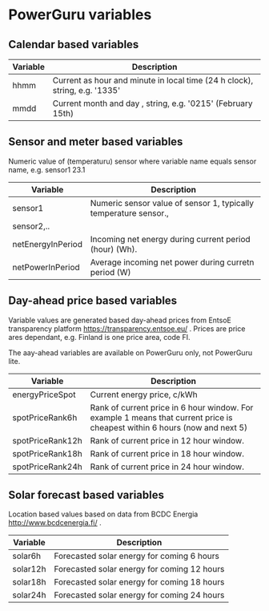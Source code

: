 # PowerGuru variables

## Calendar based variables

| Variable      | Description  |
| ------------- |------------- |
| hhmm | Current as hour and minute in local time (24 h clock), string, e.g. '1335'  |
| mmdd | Current month and day , string, e.g. '0215' (February 15th) |

## Sensor and meter based variables

Numeric value of (temperaturu) sensor where variable name equals sensor name, e.g. sensor1	23.1

| Variable      | Description  |
| ------------- |------------- |
| sensor1 | Numeric sensor value  of sensor 1, typically temperature sensor.,  |
| sensor2,.. | |
| netEnergyInPeriod| Incoming net energy during current period (hour) (Wh).  |
| netPowerInPeriod | Average incoming net power during curretn period (W) |


## Day-ahead price based variables
Variable values are generated based day-ahead prices from EntsoE transparency platform https://transparency.entsoe.eu/ . Prices are price ares dependant, e.g. Finland is one price area, code FI.

The aay-ahead variables are available on PowerGuru only, not PowerGuru lite.  

| Variable      | Description  |
| ------------- |------------- |
| energyPriceSpot | Current energy price, c/kWh |
| spotPriceRank6h | Rank of current price in 6 hour window. For example 1 means that current price is cheapest within 6 hours (now and next 5) |
| spotPriceRank12h | Rank of current price in 12 hour window. |
| spotPriceRank18h | Rank of current price in 18 hour window. |
| spotPriceRank24h | Rank of current price in 24 hour window. |

## Solar forecast based variables

Location based values based on data from BCDC Energia http://www.bcdcenergia.fi/ .

| Variable      | Description  |
| ------------- |------------- |
| solar6h       | Forecasted solar energy for coming 6 hours |
| solar12h      | Forecasted solar energy for coming 12 hours | 
| solar18h      | Forecasted solar energy for coming 18 hours |
| solar24h      | Forecasted solar energy for coming 24 hours |



